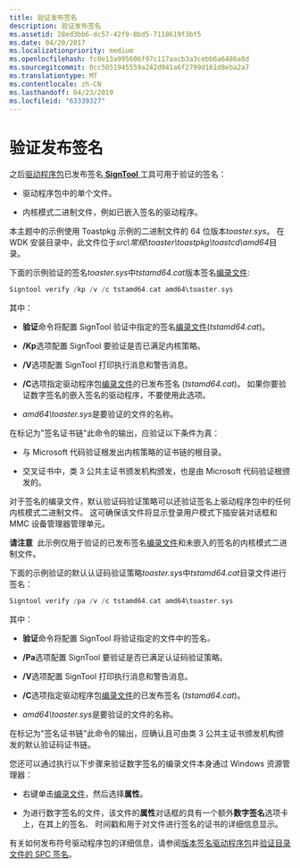 ```yaml
---
title: 验证发布签名
description: 验证发布签名
ms.assetid: 28ed3bb6-dc57-42f9-8bd5-7118619f3bf5
ms.date: 04/20/2017
ms.localizationpriority: medium
ms.openlocfilehash: fc0e13a995606f97c117aacb3a3cebb6a6486a8d
ms.sourcegitcommit: 0cc5051945559a242d941a6f2799d161d8eba2a7
ms.translationtype: MT
ms.contentlocale: zh-CN
ms.lasthandoff: 04/23/2019
ms.locfileid: "63339327"
---
```

# <a name="verifying-the-release-signature"></a>验证发布签名


之后[驱动程序包](driver-packages.md)已发布签名[ **SignTool** ](https://msdn.microsoft.com/library/windows/hardware/ff551778)工具可用于验证的签名：

-   驱动程序包中的单个文件。

-   内核模式二进制文件，例如已嵌入签名的驱动程序。

本主题中的示例使用 Toastpkg 示例的二进制文件的 64 位版本*toaster.sys*。 在 WDK 安装目录中，此文件位于*src\\常规\\toaster\\toastpkg\\toastcd\\amd64*目录。

下面的示例验证的签名*toaster.sys*中*tstamd64.cat*版本签名[编录文件](catalog-files.md):

```cpp
Signtool verify /kp /v /c tstamd64.cat amd64\toaster.sys
```

其中：

-   **验证**命令将配置 SignTool 验证中指定的签名[编录文件](catalog-files.md)(*tstamd64.cat*)。

-   **/Kp**选项配置 SignTool 要验证是否已满足内核策略。

-   **/V**选项配置 SignTool 打印执行消息和警告消息。

-   **/C**选项指定驱动程序包[编录文件](catalog-files.md)的已发布签名 (*tstamd64.cat*)。 如果你要验证数字签名的嵌入签名的驱动程序，不要使用此选项。

-   *amd64\\toaster.sys*是要验证的文件的名称。

在标记为"签名证书链"此命令的输出，应验证以下条件为真：

-   与 Microsoft 代码验证根发出内核策略的证书链的根目录。

-   交叉证书中，类 3 公共主证书颁发机构颁发，也是由 Microsoft 代码验证根颁发的。

对于签名的编录文件，默认验证码验证策略可以还验证签名上驱动程序包中的任何内核模式二进制文件。 这可确保该文件将显示登录用户模式下插安装对话框和 MMC 设备管理器管理单元。

**请注意**  此示例仅用于验证的已发布签名[编录文件](catalog-files.md)和未嵌入的签名的内核模式二进制文件。

 

下面的示例验证的默认认证码验证策略*toaster.sys*中*tstamd64.cat*目录文件进行签名：

```cpp
Signtool verify /pa /v /c tstamd64.cat amd64\toaster.sys
```

其中：

- **验证**命令将配置 SignTool 将验证指定的文件中的签名<em>。</em>

- **/Pa**选项配置 SignTool 要验证是否已满足认证码验证策略。

- **/V**选项配置 SignTool 打印执行消息和警告消息。

- **/C**选项指定驱动程序包[编录文件](catalog-files.md)的已发布签名 (*tstamd64.cat*)。

- *amd64\\toaster.sys*是要验证的文件的名称。

在标记为"签名证书链"此命令的输出，应确认且可由类 3 公共主证书颁发机构颁发的默认验证码证书链。

您还可以通过执行以下步骤来验证数字签名的编录文件本身通过 Windows 资源管理器：

-   右键单击[编录文件](catalog-files.md)，然后选择**属性**。

-   为进行数字签名的文件，该文件的**属性**对话框的具有一个额外**数字签名**选项卡上，在其上的签名、 时间戳和用于对文件进行签名的证书的详细信息显示。

有关如何发布符号驱动程序包的详细信息，请参阅[版本签名驱动程序包](release-signing-driver-packages.md)并[验证目录文件的 SPC 签名](verifying-the-spc-signature-of-a-catalog-file.md)。

 

 





